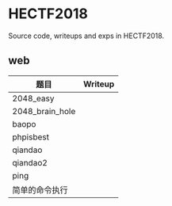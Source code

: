 # HECTF2018

Source code, writeups and exps in HECTF2018.



## web

| 题目            | Writeup |
| --------------- | ------- |
| 2048_easy       |         |
| 2048_brain_hole |         |
| baopo           |         |
| phpisbest       |         |
| qiandao         |         |
| qiandao2        |         |
| ping            |         |
| 简单的命令执行  |         |



